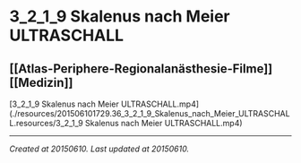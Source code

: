 # 3_2_1_9 Skalenus nach Meier ULTRASCHALL
 [[Atlas-Periphere-Regionalanästhesie-Filme]] [[Medizin]] 
---



[3\_2\_1\_9 Skalenus nach Meier ULTRASCHALL.mp4](./resources/201506101729.36_3_2_1_9_Skalenus_nach_Meier_ULTRASCHALL.resources/3_2_1_9 Skalenus nach Meier ULTRASCHALL.mp4)

---

_Created at 20150610._
_Last updated at 20150610._



